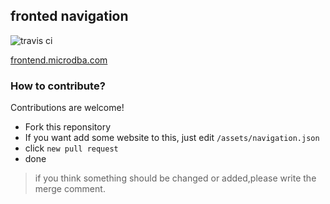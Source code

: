 ## fronted navigation 

![travis ci](https://travis-ci.org/ty4z2008/frontend-nav.svg?branch=master)

[frontend.microdba.com](http://frontend.microdba.com)

### How to contribute?

Contributions are welcome!

- Fork this reponsitory
- If you want add some website to this, just edit `/assets/navigation.json`
- click `new pull request` 
- done

> if you think something should be changed or added,please write the merge comment.